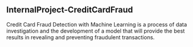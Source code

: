 ## InternalProject-CreditCardFraud
Credit Card Fraud Detection with Machine Learning is a process of data investigation and the development of a model that will provide the best results in revealing and preventing fraudulent transactions.
